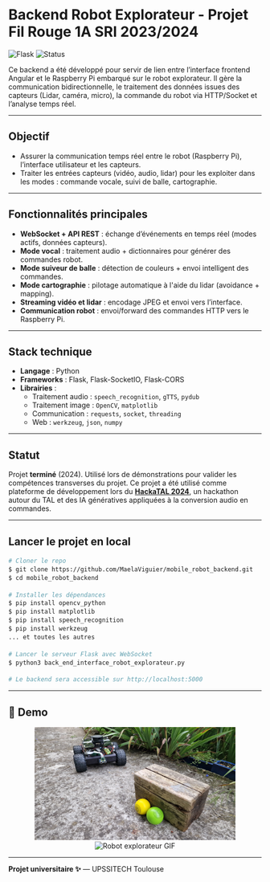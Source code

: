 # Backend Robot Explorateur - Projet Fil Rouge 1A SRI 2023/2024

![Flask](https://img.shields.io/badge/built%20with-flask-red)
![Status](https://img.shields.io/badge/status-terminé-green)

Ce backend a été développé pour servir de lien entre l’interface frontend Angular et le Raspberry Pi embarqué sur le robot explorateur. Il gère la communication bidirectionnelle, le traitement des données issues des capteurs (Lidar, caméra, micro), la commande du robot via HTTP/Socket et l’analyse temps réel.

---

## Objectif

- Assurer la communication temps réel entre le robot (Raspberry Pi), l’interface utilisateur et les capteurs.
- Traiter les entrées capteurs (vidéo, audio, lidar) pour les exploiter dans les modes : commande vocale, suivi de balle, cartographie.

---

## Fonctionnalités principales

- **WebSocket + API REST** : échange d’événements en temps réel (modes actifs, données capteurs).
- **Mode vocal** : traitement audio + dictionnaires pour générer des commandes robot.
- **Mode suiveur de balle** : détection de couleurs + envoi intelligent des commandes.
- **Mode cartographie** : pilotage automatique à l'aide du lidar (avoidance + mapping).
- **Streaming vidéo et lidar** : encodage JPEG et envoi vers l’interface.
- **Communication robot** : envoi/forward des commandes HTTP vers le Raspberry Pi.

---

## Stack technique

- **Langage** : Python
- **Frameworks** : Flask, Flask-SocketIO, Flask-CORS
- **Librairies** :
  - Traitement audio : `speech_recognition`, `gTTS`, `pydub`
  - Traitement image : `OpenCV`, `matplotlib`
  - Communication : `requests`, `socket`, `threading`
  - Web : `werkzeug`, `json`, `numpy`

---

## Statut

Projet **terminé** (2024). Utilisé lors de démonstrations pour valider les compétences transverses du projet.
Ce projet a été utilisé comme plateforme de développement lors du **[HackaTAL 2024](https://hackatal.github.io/2024/)**, un hackathon autour du TAL et des IA génératives appliquées à la conversion audio en commandes.
  
---

## Lancer le projet en local

```bash
# Cloner le repo
$ git clone https://github.com/MaelaViguier/mobile_robot_backend.git
$ cd mobile_robot_backend

# Installer les dépendances
$ pip install opencv_python
$ pip install matplotlib
$ pip install speech_recognition
$ pip install werkzeug
... et toutes les autres

# Lancer le serveur Flask avec WebSocket
$ python3 back_end_interface_robot_explorateur.py

# Le backend sera accessible sur http://localhost:5000
```

---


## 🎨 Demo

<div align="center">
  <img src="https://github.com/Bebel19/interface_robot_explorateur/blob/master/src/assets/image/20240512_195038.jpg?raw=true" alt="Robot explorateur" width="400"/>
  <br/>
  <img src="https://github.com/Bebel19/interface_robot_explorateur/blob/master/src/assets/video/robot_explorateur.gif?raw=true" alt="Robot explorateur GIF" width="800"/>
</div>




---

**Projet universitaire ✨** — UPSSITECH Toulouse
